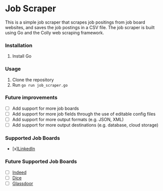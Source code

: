 # Job Scraper

This is a simple job scraper that scrapes job positings from job board websites, and saves the job postings in a CSV file. The job scraper is built using Go and the Colly web scraping framework.

### Installation
1. Install Go

### Usage
1. Clone the repository
2. Run `go run job_scraper.go`

### Future improvements
- [ ] Add support for more job boards
- [ ] Add support for more job fields through the use of editable config files
- [ ] Add support for more output formats (e.g. JSON, XML)
- [ ] Add support for more output destinations (e.g. database, cloud storage)

### Supported Job Boards
- [x][LinkedIn](https://www.linkedin.com/)

### Future Supported Job Boards
- [ ] [Indeed](https://www.indeed.com/)
- [ ] [Dice](https://www.dice.com/)
- [ ] [Glassdoor](https://www.glassdoor.com/)
